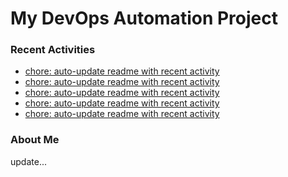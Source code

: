 # My DevOps Automation Project

### Recent Activities
<!-- activity:START -->
- [chore: auto-update readme with recent activity](https://github.com/kaigiii/mybowling-app/commit/a7dfb1167d9992cc028b57d3a3a246cc8740f380)
- [chore: auto-update readme with recent activity](https://github.com/kaigiii/mybowling-app/commit/f6bb86fc5dbc924c3c64e4ae4d4e0b8db2b12df0)
- [chore: auto-update readme with recent activity](https://github.com/kaigiii/mybowling-app/commit/d71d893acd5f7123bd9248f29dcaa6ca28a3b29a)
- [chore: auto-update readme with recent activity](https://github.com/kaigiii/mybowling-app/commit/e17446109872fd63d2210241fbf44490554b373d)
- [chore: auto-update readme with recent activity](https://github.com/kaigiii/mybowling-app/commit/7ea86d883a0c3c82f39bf98063e0b6878b980868)
<!-- activity:END -->

### About Me
<!-- MYLINKS:START -->
<!-- MYLINKS:END -->

update...
